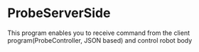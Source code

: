 # ProbeServerSide
This program enables you to receive command from the client program(ProbeController, JSON based)
and control robot body 

